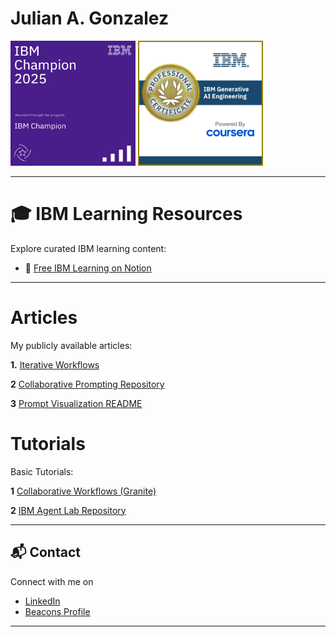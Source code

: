 # Julian A. Gonzalez  

<p align="left">
  <img src="https://raw.githubusercontent.com/Jewelzufo/.github.io/main/champion%20badge.png" alt="IBM Champion 2025" width="200"/>
  <img src="https://github.com/Jewelzufo/.github.io/blob/main/genai%20engineering.png?raw=true" alt="GenAI Engineering" width="200"/>
</p>



---

# 🎓 IBM Learning Resources

Explore curated IBM learning content:

- 📘 [Free IBM Learning on Notion](https://freeibmlearning.notion.site/1883dd4caa4080d9b590eee183db52c1?v=1903dd4caa40802e99dd000c7073bb17)


---

# Articles

My publicly available articles:

**1.** [Iterative Workflows](Article-Iterative-AI-Workflows.md)

**2** [Collaborative Prompting Repository](https://github.com/Jewelzufo/collaborative-prompting)

**3** [Prompt Visualization README](https://github.com/Jewelzufo/prompt-visualization/blob/main/README.md)


# Tutorials

Basic Tutorials: 

**1** [Collaborative Workflows (Granite)](https://github.com/Jewelzufo/Collaborative-workflows-granite)

**2** [IBM Agent Lab Repository](https://github.com/Jewelzufo/Ibm-agent-lab)

---

## 📬 Contact

Connect with me on 
- [LinkedIn](https://www.linkedin.com/in/julian-g-7b533129a/)
- [Beacons Profile](https://www.beacons.ai/julian.gonzalez)

---

